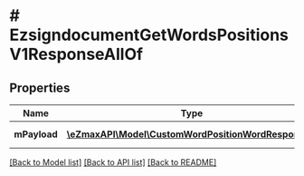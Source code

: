 # # EzsigndocumentGetWordsPositionsV1ResponseAllOf

## Properties

Name | Type | Description | Notes
------------ | ------------- | ------------- | -------------
**mPayload** | [**\eZmaxAPI\Model\CustomWordPositionWordResponse[]**](CustomWordPositionWordResponse.md) | Payload for POST /1/object/ezsigndocument/{pkiEzsigndocumentID}/getWordsPositions |

[[Back to Model list]](../../README.md#models) [[Back to API list]](../../README.md#endpoints) [[Back to README]](../../README.md)
